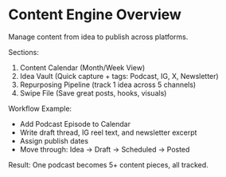# Content Engine Overview

Manage content from idea to publish across platforms.

Sections:
1. Content Calendar (Month/Week View)
2. Idea Vault (Quick capture + tags: Podcast, IG, X, Newsletter)
3. Repurposing Pipeline (track 1 idea across 5 channels)
4. Swipe File (Save great posts, hooks, visuals)

Workflow Example:
- Add Podcast Episode to Calendar
- Write draft thread, IG reel text, and newsletter excerpt
- Assign publish dates
- Move through: Idea → Draft → Scheduled → Posted

Result: One podcast becomes 5+ content pieces, all tracked.
